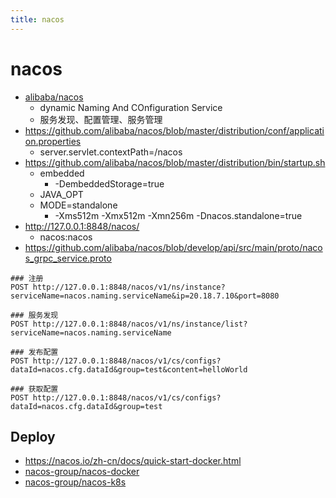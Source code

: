 ```yaml
---
title: nacos
---
```


# nacos

- [alibaba/nacos](https://github.com/alibaba/nacos)
  - dynamic Naming And COnfiguration Service
  - 服务发现、配置管理、服务管理
- https://github.com/alibaba/nacos/blob/master/distribution/conf/application.properties
  - server.servlet.contextPath=/nacos
- https://github.com/alibaba/nacos/blob/master/distribution/bin/startup.sh
  - embedded
    - -DembeddedStorage=true
  - JAVA_OPT
  - MODE=standalone
    - -Xms512m -Xmx512m -Xmn256m -Dnacos.standalone=true
- http://127.0.0.1:8848/nacos/
  - nacos:nacos
- https://github.com/alibaba/nacos/blob/develop/api/src/main/proto/nacos_grpc_service.proto

```http-request
### 注册
POST http://127.0.0.1:8848/nacos/v1/ns/instance?serviceName=nacos.naming.serviceName&ip=20.18.7.10&port=8080

### 服务发现
POST http://127.0.0.1:8848/nacos/v1/ns/instance/list?serviceName=nacos.naming.serviceName

### 发布配置
POST http://127.0.0.1:8848/nacos/v1/cs/configs?dataId=nacos.cfg.dataId&group=test&content=helloWorld

### 获取配置
POST http://127.0.0.1:8848/nacos/v1/cs/configs?dataId=nacos.cfg.dataId&group=test
```


## Deploy

- https://nacos.io/zh-cn/docs/quick-start-docker.html
- [nacos-group/nacos-docker](https://github.com/nacos-group/nacos-docker)
- [nacos-group/nacos-k8s](https://github.com/nacos-group/nacos-k8s)
